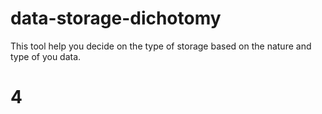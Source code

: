 data-storage-dichotomy
======================

This tool help you decide on the type of storage based on the nature and type of you data.

# 4